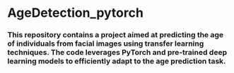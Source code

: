 # AgeDetection_pytorch

### This repository contains a project aimed at predicting the age of individuals from facial images using transfer learning techniques. The code leverages PyTorch and pre-trained deep learning models to efficiently adapt to the age prediction task.
